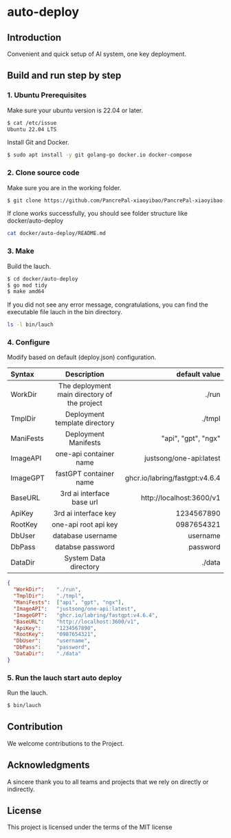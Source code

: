 auto-deploy
=========

## Introduction

Convenient and quick setup of AI system, one key deployment.

## Build and run step by step

### 1. Ubuntu Prerequisites

Make sure your ubuntu version is 22.04 or later.

```bash
$ cat /etc/issue
Ubuntu 22.04 LTS
```

Install Git and Docker.

```bash
$ sudo apt install -y git golang-go docker.io docker-compose
```

### 2. Clone source code
Make sure you are in the working folder.

```bash
$ git clone https://github.com/PancrePal-xiaoyibao/PancrePal-xiaoyibao.git
```

If clone works successfully, you should see folder structure like docker/auto-deploy

```bash
cat docker/auto-deploy/README.md
```

### 3. Make

Build the lauch.
```bash
$ cd docker/auto-deploy
$ go mod tidy
$ make amd64
```
If you did not see any error message, congratulations, you can find the executable file lauch in the bin directory.
```bash
ls -l bin/lauch
```

### 4. Configure

Modify based on default (deploy.json) configuration.

| Syntax      |                  Description                   | default value |
| :---        |:----------------------------------------------:|--------------:|
| WorkDir      | The deployment main directory of the project   |   ./run |
| TmplDir   |         Deployment template directory          |      ./tmpl |
| ManiFests      |              Deployment Manifests              |   "api", "gpt", "ngx" |
| ImageAPI   |             one-api container name             |      justsong/one-api:latest |
| ImageGPT      |             fastGPT container name             |   ghcr.io/labring/fastgpt:v4.6.4 |
| BaseURL   |           3rd ai interface base url            |      http://localhost:3600/v1 |
| ApiKey      |              3rd ai interface key              |   1234567890 |
| RootKey   |              one-api root api key              |      0987654321 |
| DbUser      |               database username                |   username |
| DbPass   |                databse password                |      password |
| DataDir      |             System Data directory              |   ./data |

```json
{
  "WorkDir":    "./run",
  "TmplDir":    "./tmpl",
  "ManiFests":  ["api", "gpt", "ngx"],
  "ImageAPI":   "justsong/one-api:latest",
  "ImageGPT":   "ghcr.io/labring/fastgpt:v4.6.4",
  "BaseURL":    "http://localhost:3600/v1",
  "ApiKey":     "1234567890",
  "RootKey":    "0987654321",
  "DbUser":     "username",
  "DbPass":     "password",
  "DataDir":    "./data"
}
```

### 5. Run the lauch start auto deploy

Run the lauch.
```bash
$ bin/lauch
```

## Contribution

We welcome contributions to the Project.

## Acknowledgments

A sincere thank you to all teams and projects that we rely on directly or indirectly.

## License

This project is licensed under the terms of the MIT license
